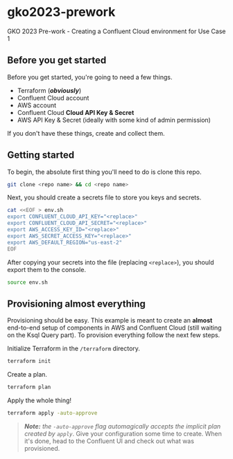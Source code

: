 # gko2023-prework
GKO 2023 Pre-work - Creating a Confluent Cloud environment for Use Case 1


## Before you get started

Before you get started, you're going to need a few things. 
- Terraform (***obviously***)
- Confluent Cloud account
- AWS account
- Confluent Cloud **Cloud API Key & Secret**
- AWS API Key & Secret (ideally with some kind of admin permission)

If you don't have these things, create and collect them. 

## Getting started

To begin, the absolute first thing you'll need to do is clone this repo. 
```bash
git clone <repo name> && cd <repo name>
```

Next, you should create a secrets file to store you keys and secrets. 
```bash
cat <<EOF > env.sh
export CONFLUENT_CLOUD_API_KEY="<replace>"
export CONFLUENT_CLOUD_API_SECRET="<replace>" 
export AWS_ACCESS_KEY_ID="<replace>"
export AWS_SECRET_ACCESS_KEY="<replace>"
export AWS_DEFAULT_REGION="us-east-2"
EOF
```

After copying your secrets into the file (replacing `<replace>`), you should export them to the console.
```bash
source env.sh
```

## Provisioning almost everything

Provisioning should be easy. This example is meant to create an **almost** end-to-end setup of components in AWS and Confluent Cloud (still waiting on the Ksql Query part). To provision everything follow the next few steps. 

Initialize Terraform in the `/terraform` directory.
```bash
terraform init
```

Create a plan.
```bash
terraform plan
```

Apply the whole thing!
```bash
terraform apply -auto-approve
```
> ***Note:*** *the `-auto-approve` flag automagically accepts the implicit plan created by `apply`*. 
Give your configuration some time to create. When it's done, head to the Confluent UI and check out what was provisioned.
